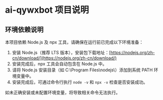 # ai-qywxbot 项目说明

## 环境依赖说明

本项目依赖 Node.js 及 npx 工具，请确保在运行前已完成以下环境准备：

1. 安装 Node.js（推荐 LTS 版本），安装包下载地址：[https://nodejs.org/zh-cn/download/](https://nodejs.org/zh-cn/download/)
2. 安装完成后，npx 工具会自动包含在 Node.js 中。
3. 请将 Node.js 安装目录（如 C:\\Program Files\\nodejs\\）添加到系统 PATH 环境变量中。
4. 安装完成后，可通过命令行执行 `node -v` 和 `npx -v` 检查是否安装成功。

如未正确安装或未配置环境变量，将导致相关命令无法执行。